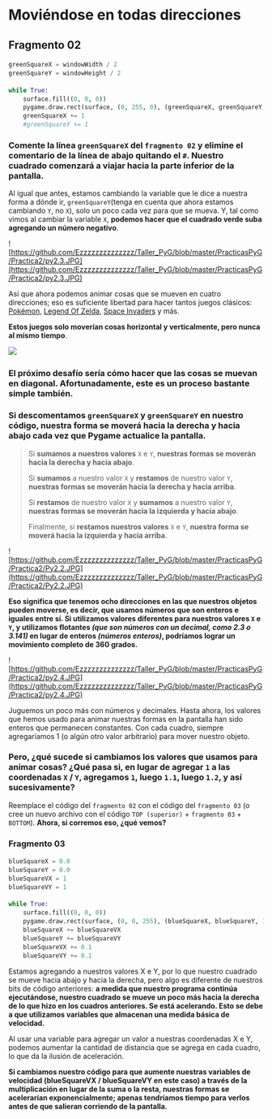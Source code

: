 # Moviéndose en todas direcciones

## Fragmento 02
```python
greenSquareX = windowWidth / 2
greenSquareY = windowHeight / 2

while True:
    surface.fill((0, 0, 0))
    pygame.draw.rect(surface, (0, 255, 0), (greenSquareX, greenSquareY, 10, 10))
    greenSquareX += 1
    #greenSquareY += 1
```

### **Comente la línea `greenSquareX` del `fragmento 02` y elimine el comentario de la línea de abajo quitando el `#`. Nuestro cuadrado comenzará a viajar hacia la parte inferior de la pantalla**. 

Al igual que antes, estamos cambiando la variable que le dice a nuestra forma a dónde ir, `greenSquareY`(tenga en cuenta que ahora estamos cambiando `Y`, no `X`), solo un poco cada vez para que se mueva. Y, tal como vimos al cambiar la variable `X`, **podemos hacer que el cuadrado verde suba agregando un número negativo**.

![https://github.com/Ezzzzzzzzzzzzzz/Taller_PyG/blob/master/PracticasPyG/Practica2/py2.3.JPG](https://github.com/Ezzzzzzzzzzzzzz/Taller_PyG/blob/master/PracticasPyG/Practica2/py2.3.JPG)

Así que ahora podemos animar cosas que se mueven en cuatro direcciones; eso es suficiente libertad para hacer tantos juegos clásicos: [Pokémon](https://www.youtube.com/watch?v=s_4zaj8EbFI), [Legend Of Zelda](https://www.zelda.com/), [Space Invaders](https://elgoog.im/space-invaders/) y más. 

**Estos juegos solo moverían cosas horizontal y verticalmente, pero nunca al mismo tiempo**. 

![](https://media.giphy.com/media/xyKxclKcUXfaM/giphy.gif)

### **El próximo desafío sería cómo hacer que las cosas se muevan en diagonal.** Afortunadamente, este es un proceso bastante simple también.

### Si **descomentamos** `greenSquareX` y `greenSquareY` en nuestro código, nuestra forma se moverá hacia la derecha y hacia abajo cada vez que Pygame actualice la pantalla. 
>
>Si **sumamos a nuestros valores** `X` e `Y`, **nuestras formas se moverán hacia la derecha y hacia abajo**. 
>
>Si **sumamos** a nuestro valor `X` y **restamos** de nuestro valor `Y`, **nuestras formas se moverán hacia la derecha y hacia arriba**. 
>
>Si **restamos** de nuestro valor `X` y **sumamos** a nuestro valor `Y`, **nuestras formas se moverán hacia la izquierda y hacia abajo**. 
>
>Finalmente, si **restamos nuestros valores** `X` e `Y`, **nuestra forma se moverá hacia la izquierda y hacia arriba**. 

![https://github.com/Ezzzzzzzzzzzzzz/Taller_PyG/blob/master/PracticasPyG/Practica2/Py2.2.JPG](https://github.com/Ezzzzzzzzzzzzzz/Taller_PyG/blob/master/PracticasPyG/Practica2/Py2.2.JPG)

**Eso significa que tenemos ocho direcciones en las que nuestros objetos pueden moverse, es decir, que usamos números que son enteros e iguales entre sí. Si utilizamos valores diferentes para nuestros valores `X` e `Y`, y utilizamos **flotantes** *(que son números con un decimal, como 2.3 o 3.141)* en lugar de **enteros** *(números enteros)*, podríamos lograr un movimiento completo de 360 grados.**

![https://github.com/Ezzzzzzzzzzzzzz/Taller_PyG/blob/master/PracticasPyG/Practica2/py2.4.JPG](https://github.com/Ezzzzzzzzzzzzzz/Taller_PyG/blob/master/PracticasPyG/Practica2/py2.4.JPG)

Juguemos un poco más con números y decimales. Hasta ahora, los valores que hemos usado para animar nuestras formas en la pantalla han sido enteros que permanecen constantes. Con cada cuadro, siempre agregaríamos 1 (o algún otro valor arbitrario) para mover nuestro objeto. 

### Pero, **¿qué sucede si cambiamos los valores que usamos para animar cosas? ¿Qué pasa si, en lugar de agregar `1` a las coordenadas `X` / `Y`, agregamos `1`, luego `1.1`, luego `1.2`, y así sucesivamente?**

Reemplace el código del `fragmento 02` con el código del `fragmento 03` (o cree un nuevo archivo con el código `TOP (superior)` + `fragmento 03` + `BOTTOM`). **Ahora, si corremos eso, ¿qué vemos?**

### Fragmento 03
```python
blueSquareX = 0.0
blueSquareY = 0.0
blueSquareVX = 1
blueSquareVY = 1

while True:
	surface.fill((0, 0, 0))
	pygame.draw.rect(surface, (0, 0, 255), (blueSquareX, blueSquareY, 10, 10)
	blueSquareX += blueSquareVX
	blueSquareY += blueSquareVY
	blueSquareVX += 0.1
	blueSquareVY += 0.1
```
 Estamos agregando a nuestros valores X e Y, por lo que nuestro cuadrado se mueve hacia abajo y hacia la derecha, pero algo es diferente de nuestros bits de código anteriores: **a medida que nuestro programa continúa ejecutándose, nuestro cuadrado se mueve un poco más hacia la derecha de lo que hizo en los cuadros anteriores. Se está acelerando. Esto se debe a que utilizamos variables que almacenan una medida básica de velocidad.** 

Al usar una variable para agregar un valor a nuestras coordenadas X e Y, podemos aumentar la cantidad de distancia que se agrega en cada cuadro, lo que da la ilusión de aceleración. 

**Si cambiamos nuestro código para que aumente nuestras variables de velocidad (blueSquareVX / blueSquareVY en este caso) a través de la multiplicación en lugar de la suma o la resta, nuestras formas se acelerarían exponencialmente; apenas tendríamos tiempo para verlos antes de que salieran corriendo de la pantalla.**
<!--stackedit_data:
eyJoaXN0b3J5IjpbMTM5NjU0NDEyMywxNDI0NzYyOTY4LC01Nz
MzMzk0MzYsMTA5NDc2MjM4OCwtMzk1ODA4OTA3LDEwMTY5Nzc1
NjEsMTk3NjgyNzEyNSwzNzE3MDczNzcsMTM5NDU4OTQ1LC00Mz
U1MDQ1OTgsLTE4NjU2Njg4MTgsOTgxNTIwMDc1XX0=
-->